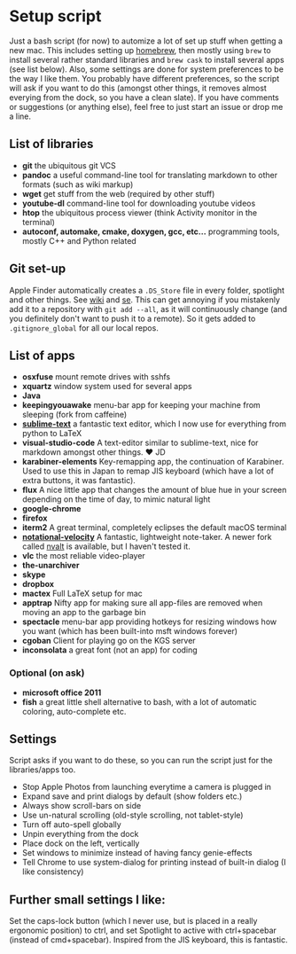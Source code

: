 # Setup script

Just a bash script (for now) to automize a lot of set up stuff when getting a new mac. This includes setting up [homebrew](http://brew.sh/), then mostly using `brew` to install several rather standard libraries and `brew cask` to install several apps (see list below). Also, some settings are done for system preferences to be the way I like them. You probably have different preferences, so the script will ask if you want to do this (amongst other things, it removes almost everying from the dock, so you have a clean slate).  If you have comments or suggestions (or anything else), feel free to just start an issue or drop me a line.

## List of libraries
- **git** the ubiquitous git VCS
- **pandoc** a useful command-line tool for translating markdown to other formats (such as wiki markup)
- **wget** get stuff from the web (required by other stuff)
- **youtube-dl** command-line tool for downloading youtube videos
- **htop** the ubiquitous process viewer (think Activity monitor in the terminal)
- **autoconf, automake, cmake, doxygen, gcc, etc...** programming tools, mostly C++ and Python related

## Git set-up
Apple Finder automatically creates a `.DS_Store` file in every folder, spotlight and other things. See [wiki](https://en.wikipedia.org/wiki/.DS_Store) and [se](http://apple.stackexchange.com/questions/69467/consequences-of-deleting-ds-store). This can get annoying if you mistakenly add it to a repository with `git add --all`, as it will continuously change (and you definitely don't want to push it to a remote). So it gets added to `.gitignore_global` for all our local repos.

## List of apps
- **osxfuse** mount remote drives with sshfs
- **xquartz** window system used for several apps
- **Java**
- **keepingyouawake** menu-bar app for keeping your machine from sleeping (fork from caffeine)
- [**sublime-text**](https://www.sublimetext.com/) a fantastic text editor, which I now use for everything from python to LaTeX
- **visual-studio-code** A text-editor similar to sublime-text, nice for markdown amongst other things. :heart: JD
- **karabiner-elements** Key-remapping app, the continuation of Karabiner. Used to use this in Japan to remap JIS keyboard (which have a lot of extra buttons, it was fantastic).
- **flux** A nice little app that changes the amount of blue hue in your screen depending on the time of day, to mimic natural light
- **google-chrome**
- **firefox**
- **iterm2** A great terminal, completely eclipses the default macOS terminal
- [**notational-velocity**](http://notational.net/) A fantastic, lightweight note-taker. A newer fork called [nvalt](http://brettterpstra.com/projects/nvalt/) is available, but I haven't tested it.
- **vlc** the most reliable video-player
- **the-unarchiver**
- **skype**
- **dropbox**
- **mactex** Full LaTeX setup for mac
- **apptrap** Nifty app for making sure all app-files are removed when moving an app to the garbage bin
- **spectacle** menu-bar app providing hotkeys for resizing windows how you want (which has been built-into msft windows forever)
- **cgoban** Client for playing go on the KGS server
- **inconsolata** a great font (not an app) for coding

### Optional (on ask)
- **microsoft office 2011**
- **fish** a great little shell alternative to bash, with a lot of automatic coloring, auto-complete etc.

## Settings
Script asks if you want to do these, so you can run the script just for the libraries/apps too.

- Stop Apple Photos from launching everytime a camera is plugged in
- Expand save and print dialogs by default (show folders etc.)
- Always show scroll-bars on side
- Use un-natural scrolling (old-style scrolling, not tablet-style)
- Turn off auto-spell globally
- Unpin everything from the dock
- Place dock on the left, vertically
- Set windows to minimize instead of having fancy genie-effects
- Tell Chrome to use system-dialog for printing instead of built-in dialog (I like consistency) 

## Further small settings I like:

Set the caps-lock button (which I never use, but is placed in a really ergonomic position) to ctrl, and set Spotlight to active with ctrl+spacebar (instead of cmd+spacebar). Inspired from the JIS keyboard, this is fantastic.
